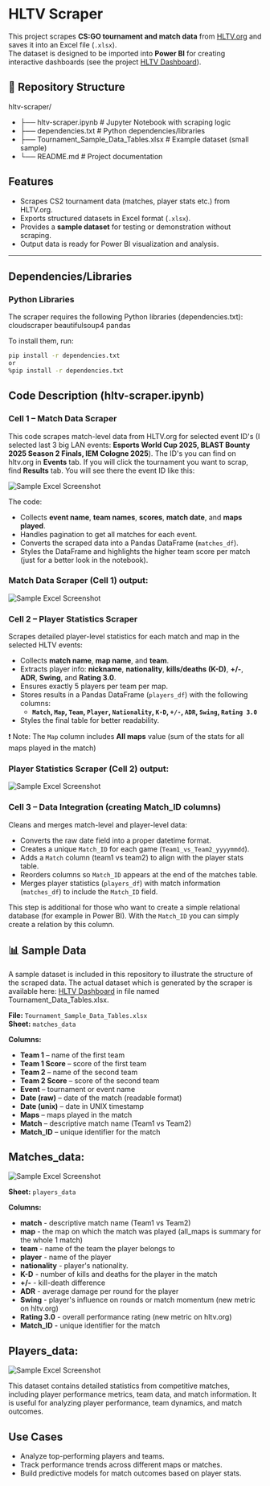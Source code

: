# HLTV Scraper

This project scrapes **CS:GO tournament and match data** from [HLTV.org](https://www.hltv.org/) and saves it into an Excel file (`.xlsx`).  
The dataset is designed to be imported into **Power BI** for creating interactive dashboards (see the project [HLTV Dashboard](https://github.com/M4teusz00/HLTV-dashboard)).

## 📂 Repository Structure

hltv-scraper/
- ├── hltv-scraper.ipynb # Jupyter Notebook with scraping logic
- ├── dependencies.txt # Python dependencies/libraries
- ├── Tournament_Sample_Data_Tables.xlsx # Example dataset (small sample)
- └── README.md # Project documentation

## Features
- Scrapes CS2 tournament data (matches, player stats etc.) from HLTV.org.  
- Exports structured datasets in Excel format (`.xlsx`).  
- Provides a **sample dataset** for testing or demonstration without scraping.  
- Output data is ready for Power BI visualization and analysis.  

---

## Dependencies/Libraries

### Python Libraries
The scraper requires the following Python libraries (dependencies.txt):
cloudscraper
beautifulsoup4
pandas

To install them, run:

```bash
pip install -r dependencies.txt
or
%pip install -r dependencies.txt
```
## Code Description (hltv-scraper.ipynb)
### Cell 1 – Match Data Scraper
This code scrapes match-level data from HLTV.org for selected event ID's (I selected last 3 big LAN events: **Esports World Cup 2025, BLAST Bounty 2025 Season 2 Finals, IEM Cologne 2025**). The ID's you can find on hltv.org in **Events** tab. If you will click the tournament you want to scrap, find **Results** tab. You will see there the event ID like this: 

![Sample Excel Screenshot](https://github.com/M4teusz00/HLTV-scraper/blob/19e94d82811cb0c9cce911635058c769e9385072/hltv_url.png)

The code:
- Collects **event name**, **team names**, **scores**, **match date**, and **maps played**.
- Handles pagination to get all matches for each event.
- Converts the scraped data into a Pandas DataFrame (`matches_df`).
- Styles the DataFrame and highlights the higher team score per match (just for a better look in the notebook).

### Match Data Scraper (Cell 1) output:

![Sample Excel Screenshot](https://github.com/M4teusz00/HLTV-scraper/blob/2ba1a410aba9c624d16b79fcbdb625c2d091a80d/match_data_ss.png)

### Cell 2 – Player Statistics Scraper
Scrapes detailed player-level statistics for each match and map in the selected HLTV events:
- Collects **match name**, **map name**, and **team**.
- Extracts player info: **nickname**, **nationality**, **kills/deaths (K-D)**, **+/-**, **ADR**, **Swing**, and **Rating 3.0**.
- Ensures exactly 5 players per team per map.
- Stores results in a Pandas DataFrame (`players_df`) with the following columns:
  - **`Match`, `Map`, `Team`, `Player`, `Nationality`, `K-D`, `+/-`, `ADR`, `Swing`, `Rating 3.0`**
- Styles the final table for better readability.

❗ Note: The `Map` column includes **All maps** value (sum of the stats for all maps played in the match)

### Player Statistics Scraper (Cell 2) output:

![Sample Excel Screenshot](https://github.com/M4teusz00/HLTV-scraper/blob/054b5bd809dac6e30b38b622ae0b97c0ea59e565/players_data_ss.png)

### Cell 3 – Data Integration (creating Match_ID columns)
Cleans and merges match-level and player-level data:
- Converts the raw date field into a proper datetime format.
- Creates a unique `Match_ID` for each game (`Team1_vs_Team2_yyyymmdd`).
- Adds a `Match` column (team1 vs team2) to align with the player stats table.
- Reorders columns so `Match_ID` appears at the end of the matches table.
- Merges player statistics (`players_df`) with match information (`matches_df`) to include the `Match_ID` field.

This step is additional for those who want to create a simple relational database (for example in Power BI). With the `Match_ID` you can simply create a relation by this column.











## 📊 Sample Data

A sample dataset is included in this repository to illustrate the structure of the scraped data. The actual dataset which is generated by the scraper is available here: [HLTV Dashboard](https://github.com/M4teusz00/HLTV-dashboard) in file named Tournament_Data_Tables.xlsx.

**File:** `Tournament_Sample_Data_Tables.xlsx`  
**Sheet:** `matches_data`

**Columns:**
- **Team 1** – name of the first team  
- **Team 1 Score** – score of the first team  
- **Team 2** – name of the second team  
- **Team 2 Score** – score of the second team  
- **Event** – tournament or event name  
- **Date (raw)** – date of the match (readable format)  
- **Date (unix)** – date in UNIX timestamp  
- **Maps** – maps played in the match  
- **Match** – descriptive match name (Team1 vs Team2)  
- **Match_ID** – unique identifier for the match  

## **Matches_data:**  
![Sample Excel Screenshot](https://github.com/M4teusz00/HLTV-scraper/blob/e8509f2b393192390d26ba39c08f3bd1819541a6/sample_matches_data.png)

**Sheet:** `players_data`

**Columns:**
- **match** - descriptive match name (Team1 vs Team2)  
- **map** - the map on which the match was played (all_maps is summary for the whole 1 match)
- **team** - name of the team the player belongs to
- **player** - name of the player
- **nationality** - player's nationality.
- **K-D** - number of kills and deaths for the player in the match
- **+/-** - kill-death difference
- **ADR** - average damage per round for the player
- **Swing** - player's influence on rounds or match momentum (new metric on hltv.org)
- **Rating 3.0** - overall performance rating (new metric on hltv.org)
- **Match_ID** - unique identifier for the match

## **Players_data:**  
![Sample Excel Screenshot](https://github.com/M4teusz00/HLTV-scraper/blob/dd8f27c53e4390dccb9a656f9b626ffc9d7602d4/sample_players_data.png)

This dataset contains detailed statistics from competitive matches, including player performance metrics, team data, and match information. It is useful for analyzing player performance, team dynamics, and match outcomes.

## Use Cases
- Analyze top-performing players and teams.
- Track performance trends across different maps or matches.
- Build predictive models for match outcomes based on player stats.



